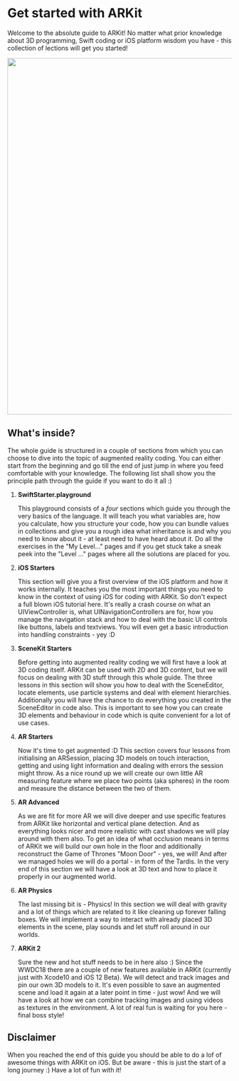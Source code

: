 # Get started with ARKit

Welcome to the absolute guide to ARKit! No matter what prior knowledge about 3D programming, Swift coding or iOS platform wisdom you have - this collection of lections will get you started!

<p align="center">
<img src="https://drive.google.com/uc?id=1yXE77L2o_daWtcOedl1E3LFnE82CT2o7" width="800">
</p>

## What's inside?
The whole guide is structured in a couple of sections from which you can choose to dive into the topic of augmented reality coding. You can either start from the beginning and go till the end of just jump in where you feed comfortable with your knowledge.
The following list shall show you the principle path through the guide if you want to do it all :)

1. **SwiftStarter.playground**

    This playground consists of a *four* sections which guide you through the very basics of the language. It will teach you what variables are, how you calculate, how you structure your code, how you can bundle values in collections and give you a rough idea what inheritance is and why you need to know about it - at least need to have heard about it.
    Do all the exercises in the "My Level..." pages and if you get stuck take a sneak peek into the "Level ..." pages where all the solutions are placed for you.

2. **iOS Starters**

    This section will give you a first overview of the iOS platform and how it works internally. It teaches you the most important things you need to know in the context of using iOS for coding with ARKit. So don't expect a full blown iOS tutorial here. It's really a crash course on what an UIViewController is, what UINavigationControllers are for, how you manage the navigation stack and how to deal with the basic UI controls like buttons, labels and textviews. You will even get a basic introduction into handling constraints - yey :D

3. **SceneKit Starters**

    Before getting into augmented reality coding we will first have a look at 3D coding itself. ARKit can be used with 2D and 3D content, but we will focus on dealing with 3D stuff through this whole guide. The three lessons in this section will show you how to deal with the SceneEditor, locate elements, use particle systems and deal with element hierarchies. Additionally you will have the chance to do everything you created in the SceneEditor in code also. This is important to see how you can create 3D elements and behaviour in code which is quite convenient for a lot of use cases.

4. **AR Starters**

    Now it's time to get augmented :D This section covers four lessons from initialising an ARSession, placing 3D models on touch interaction, getting and using light information and dealing with errors the session might throw. As a nice round up we will create our own little AR measuring feature where we place two points (aka spheres) in the room and measure the distance between the two of them.

5. **AR Advanced**

    As we are fit for more AR we will dive deeper and use specific features from ARKit like horizontal and vertical plane detection. And as everything looks nicer and more realistic with cast shadows we will play around with them also. To get an idea of what occlusion means in terms of ARKit we will build our own hole in the floor and additionally reconstruct the Game of Thrones "Moon Door" - yes, we will! And after we managed holes we will do a portal - in form of the Tardis. In the very end of this section we will have a look at 3D text and how to place it properly in our augmented world.

6. **AR Physics**

    The last missing bit is - Physics! In this section we will deal with gravity and a lot of things which are related to it like cleaning up forever falling boxes. We will implement a way to interact with already placed 3D elements in the scene, play sounds and let stuff roll around in our worlds.

7. **ARKit 2**

    Sure the new and hot stuff needs to be in here also :) Since the WWDC18 there are a couple of new features available in ARKit (currently just with Xcode10 and iOS 12 Beta). We will detect and track images and pin our own 3D models to it. It's even possible to save an augmented scene and load it again at a later point in time - just wow! And we will have a look at how we can combine tracking images and using videos as textures in the environment. A lot of real fun is waiting for you here - final boss style!


## Disclaimer
When you reached the end of this guide you should be able to do a lof of awesome things with ARKit on iOS. 
But be aware - this is just the start of a long journey :) Have a lot of fun with it! 
